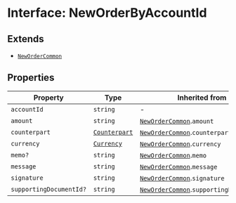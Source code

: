 # Interface: NewOrderByAccountId

## Extends

- [`NewOrderCommon`](/docs/packages/sdk/interfaces/NewOrderCommon.md)

## Properties

| Property | Type | Inherited from | Defined in |
| ------ | ------ | ------ | ------ |
| `accountId` | `string` | - | [types.ts:431](https://github.com/monerium/js-monorepo/blob/main/packages/sdk/src/types.ts#L431) |
| `amount` | `string` | [`NewOrderCommon`](/docs/packages/sdk/interfaces/NewOrderCommon.md).`amount` | [types.ts:417](https://github.com/monerium/js-monorepo/blob/main/packages/sdk/src/types.ts#L417) |
| `counterpart` | [`Counterpart`](/docs/packages/sdk/interfaces/Counterpart.md) | [`NewOrderCommon`](/docs/packages/sdk/interfaces/NewOrderCommon.md).`counterpart` | [types.ts:420](https://github.com/monerium/js-monorepo/blob/main/packages/sdk/src/types.ts#L420) |
| `currency` | [`Currency`](/docs/packages/sdk/enumerations/Currency.md) | [`NewOrderCommon`](/docs/packages/sdk/interfaces/NewOrderCommon.md).`currency` | [types.ts:419](https://github.com/monerium/js-monorepo/blob/main/packages/sdk/src/types.ts#L419) |
| `memo?` | `string` | [`NewOrderCommon`](/docs/packages/sdk/interfaces/NewOrderCommon.md).`memo` | [types.ts:422](https://github.com/monerium/js-monorepo/blob/main/packages/sdk/src/types.ts#L422) |
| `message` | `string` | [`NewOrderCommon`](/docs/packages/sdk/interfaces/NewOrderCommon.md).`message` | [types.ts:421](https://github.com/monerium/js-monorepo/blob/main/packages/sdk/src/types.ts#L421) |
| `signature` | `string` | [`NewOrderCommon`](/docs/packages/sdk/interfaces/NewOrderCommon.md).`signature` | [types.ts:418](https://github.com/monerium/js-monorepo/blob/main/packages/sdk/src/types.ts#L418) |
| `supportingDocumentId?` | `string` | [`NewOrderCommon`](/docs/packages/sdk/interfaces/NewOrderCommon.md).`supportingDocumentId` | [types.ts:423](https://github.com/monerium/js-monorepo/blob/main/packages/sdk/src/types.ts#L423) |
